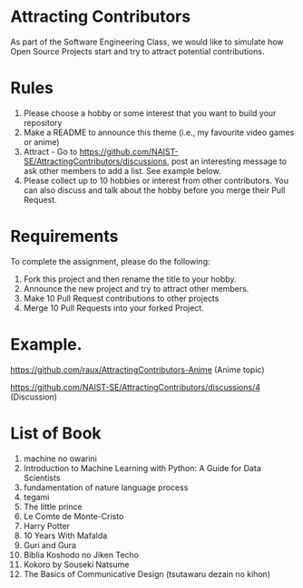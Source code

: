 # Attracting Contributors
As part of the Software Engineering Class, we would like to simulate how Open Source Projects start and try to attract potential contributions.

# Rules

1. Please choose a hobby or some interest that you want to build your repository
2. Make a README to announce this theme (i.e., my favourite video games or anime)
3. Attract - Go to https://github.com/NAIST-SE/AttractingContributors/discussions, post an interesting message to ask other members to add a list. See example below.
4. Please collect up to 10 hobbies or interest from other contributors. You can also discuss and talk about the hobby before you merge their Pull Request.

# Requirements
To complete the assignment, please do the following:
1. Fork this project and then rename the title to your hobby. 
2. Announce the new project and try to attract other members.
3. Make 10 Pull Request contributions to other projects
4. Merge 10 Pull Requests into your forked Project.

# Example. 
https://github.com/raux/AttractingContributors-Anime (Anime topic)

https://github.com/NAIST-SE/AttractingContributors/discussions/4 (Discussion)

# List of Book
1. machine no owarini
2. Introduction to Machine Learning with Python: A Guide for Data Scientists
3. fundamentation of nature language process
4. tegami
5. The little prince
6. Le Comte de Monte-Cristo
7. Harry Potter
8. 10 Years With Mafalda
9. Guri and Gura
10. Biblia Koshodo no Jiken Techo
11. Kokoro by Souseki Natsume
12. The Basics of Communicative Design (tsutawaru dezain no kihon)
